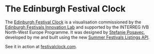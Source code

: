 # The Edinburgh Festival Clock

The [Edinburgh Festival Clock][festivalclock] is a visualisation commissioned by the [Edinburgh Festivals Innovation Lab][festivalslab] and supported by the INTERREG IVB North-West Europe Programme.  It was designed by [Stefanie Posavec][stef], developed by me and built using the new [Summer Festivals Listings API][festivalsapi].

See it in action at [festivalclock.com][festivalclock].

[festivalclock]: http://www.festivalclock.com
[src]: http://github.com/justinq/festivalclock

[festivalslab]: http://www.festivalslab.com
[stef]: http://www.itsbeenreal.co.uk
[festivalsapi]: http://festivalslab.com/api2011/about
